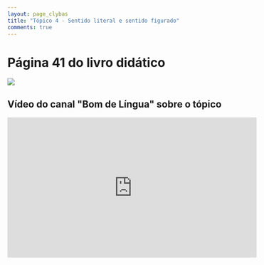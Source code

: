 ```yaml
---
layout: page_clybas
title: "Tópico 4 - Sentido literal e sentido figurado"
comments: true
---
```


# Página 41 do livro didático

![]({{site.baseurl}}/{{site.img_path}}/clybas/conotativo_denotativo.jpg)

## Vídeo do canal "Bom de Língua" sobre o tópico

<iframe width="560" height="315" src="https://www.youtube.com/embed/5EyhiOFIblM" frameborder="0" allow="accelerometer; autoplay; encrypted-media; gyroscope; picture-in-picture" allowfullscreen></iframe>

